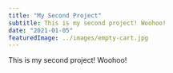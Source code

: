 ```yaml
---
title: "My Second Project"
subtitle: This is my second project! Woohoo!
date: "2021-01-05"
featuredImage: ../images/empty-cart.jpg
---
```


This is my second project! Woohoo!

